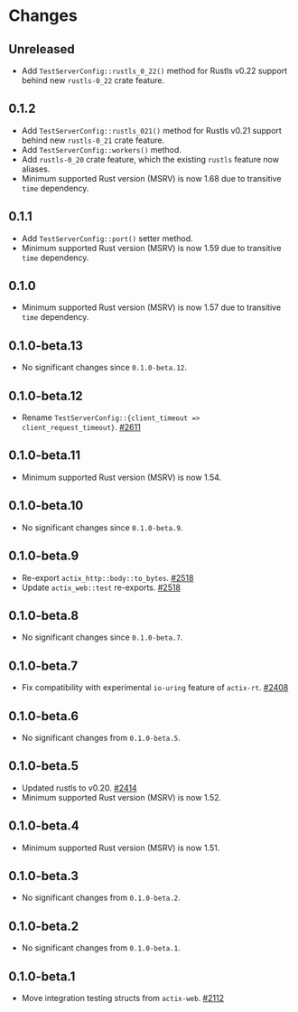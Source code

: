 # Changes

## Unreleased

- Add `TestServerConfig::rustls_0_22()` method for Rustls v0.22 support behind new `rustls-0_22` crate feature.

## 0.1.2

- Add `TestServerConfig::rustls_021()` method for Rustls v0.21 support behind new `rustls-0_21` crate feature.
- Add `TestServerConfig::workers()` method.
- Add `rustls-0_20` crate feature, which the existing `rustls` feature now aliases.
- Minimum supported Rust version (MSRV) is now 1.68 due to transitive `time` dependency.

## 0.1.1

- Add `TestServerConfig::port()` setter method.
- Minimum supported Rust version (MSRV) is now 1.59 due to transitive `time` dependency.

## 0.1.0

- Minimum supported Rust version (MSRV) is now 1.57 due to transitive `time` dependency.

## 0.1.0-beta.13

- No significant changes since `0.1.0-beta.12`.

## 0.1.0-beta.12

- Rename `TestServerConfig::{client_timeout => client_request_timeout}`. [#2611]

[#2611]: https://github.com/actix/actix-web/pull/2611

## 0.1.0-beta.11

- Minimum supported Rust version (MSRV) is now 1.54.

## 0.1.0-beta.10

- No significant changes since `0.1.0-beta.9`.

## 0.1.0-beta.9

- Re-export `actix_http::body::to_bytes`. [#2518]
- Update `actix_web::test` re-exports. [#2518]

[#2518]: https://github.com/actix/actix-web/pull/2518

## 0.1.0-beta.8

- No significant changes since `0.1.0-beta.7`.

## 0.1.0-beta.7

- Fix compatibility with experimental `io-uring` feature of `actix-rt`. [#2408]

[#2408]: https://github.com/actix/actix-web/pull/2408

## 0.1.0-beta.6

- No significant changes from `0.1.0-beta.5`.

## 0.1.0-beta.5

- Updated rustls to v0.20. [#2414]
- Minimum supported Rust version (MSRV) is now 1.52.

[#2414]: https://github.com/actix/actix-web/pull/2414

## 0.1.0-beta.4

- Minimum supported Rust version (MSRV) is now 1.51.

## 0.1.0-beta.3

- No significant changes from `0.1.0-beta.2`.

## 0.1.0-beta.2

- No significant changes from `0.1.0-beta.1`.

## 0.1.0-beta.1

- Move integration testing structs from `actix-web`. [#2112]

[#2112]: https://github.com/actix/actix-web/pull/2112
